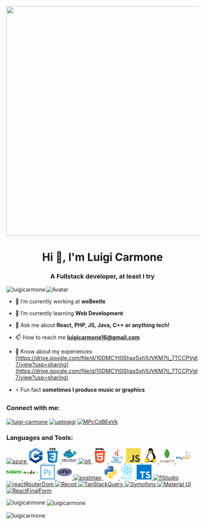 
<img  width="900" height="600" src="https://lh3.googleusercontent.com/fife/AK0iWDx9eVevMlDo6-9PRwazcJexLA2ZMlizzP318YOUpsFbam25_-CcJDzxUWcdKQYIPpztQNK8lyQiOyMpVLbUctkM7h12Tc_bxNTkZcRu9jGCOHz5mbW6uXcoujFGFBDTbqvM-SQFTzIzAXQqGqSEcrmEHtNfB7wUTFS0LH5CksiBKoZtuJfPi4ftJgqOI8Nk_x-7Tx5oqMXSvxiIIpSIL2x-KqG9_Mff4ilmB-VMBo37-YYE0-dTxrVplGtGrwp_cArqX2EB14MZkkiWL_Sv9IgUSEd8a_mfaH4F2b9DtMVlGBKpB9KJJQIuGlgUOsUdg5lXX3ViClYZ-ph1nVJwgIQSc7iIra75C9VX8hNJLb96Nq-WNZPHWKQF6Zb6-q8bpY3r0h3fqeP-_ZYyXWy1gZpqmeWomXjw_bNk6ppNFQZNeVP-FPoCPUKzgYK1Du3GML5AbimMessTuZNqYPjtgF7cqG4j-SLtmqiqL76ipp7XO8bHZ5L8Knuga8Kd-2mSkDkXgGsicihwL5P9fQQ3znOee4p2ppNT_GPT5N8NBcVNGJEH-mVyKonNqGB6fTtgFYXPg8oVmcpxZ-YLG1J4BLOUHNZTIpkTZ9_sumHimZbnhpe9EY4d0wFVuxrrF6TyJ3uKev1DFUD7oG42Q0QWik1n991Kh7z6VvKqORluCeE7CSQGQC7WVl9BcTJimtAhFVATSHEKoWracrKKI3LHheZu1rgxUYqL4lRttYhoboCFiYW7YYCCZSksXfJriFcyKAKxACMQVrlEag3bobnxZhgluvgaPr3OuzEc2AQcpXMNeN3BzhgPQ9dRhTetafSh-kDTNLCQCvHFuRCjJDsGchzMt4yjuHStr1bi1nBI5eLVmTfUEqt1eigAN2rUZ1tuPvxajD7GI53E0j_VA_CKIL2SE72B9LznGUfwZoSnTio3I31iYp1iw6rnZmj4oXbnlbomhHYwaPKVqCumv_kcZW-V3iuKdTo-D2Aa3ej-Q229iixA66ktdV3gGiy19lvDWITIbzXOYABclMzZ4VwrQpI6XrtmaQfb-cqY4iUeKF-AV1cH1eynjRR0O_nYYwOo4CRTf6UfuxvJWvsD2JoGNxR1DSLBxxw5R47_mFVRvKnGpqFDrjNX7VzgBURReSQeZL7K0FXWicLJ-BGTpPDMfgI8pYd_qPeuWR4eVWjVzEiittWgp-XkzWldOHnjLd9l2PtTiK4n5QcOvuXH_fun8pctiCO46WJQ9XQkVV8ymxvcWoo26UhB33k9gJCgv7zIjgngrvkV7KvTqciVN5lmXLbkf0rndCAt2TyGFEQVJ3gp3xGmcM8N3be6mmtP1T7zCNG-_tGPKo7LAJpZUCpgjTjO7mU4fieG4fcKT333dIZ0yoYKnA2dyUP0sFqdjw8bZRsU5S_2zLpfibSk7dw_4hbf_F7LLQYEXkbExpgtJn29NSwhV-OvxN4xaBBX6w0DHHEsbIcGC4N-CJ9c1cuyeRbPv9URl9EtUkk1G_aiCTzirumKacidEJ-1DIvMQxvE03OUqnqvlt77LrmEmcTd5rE=w1920-h963" style="display: block; margin: 0 auto;">

<h1 align="center">Hi 👋, I'm Luigi Carmone</h1>
<h3 align="center">A Fullstack developer, at least I try</h3>

<img align="right" alt="Avatar" width="400" src="https://lh3.googleusercontent.com/fife/AK0iWDziRcjNvK9HFAs_aGBrDm-3EJ5HAO4KzleB5k0iJy9MyQVD_IY1d0EjBbsRC4VAXKce4HtRTAF4rh2xIs9CiK9Ol20Z-RwGCMkLjNz2T-2M26cCF4KdVTwvNhdpJ6udbQXidDZRdFUomQ0m2axR4xkZ_64fVfHqVdzL7HghnXTL_3OpOzr6aFRzokNd_7s_Uem1bFmsYIenBPAgruw2b08VJtE1m9zZ00g3q3qijy1PdLJS0GW4gg7fsSrDV8rqISXfAUdscM2IoT9n6j7Yg9jjRYjWRUZC782nFWt4ITK6Zm9SmpU0mXNVuo_xYoyZoozs_nLbXviuoUK5RZ-cP8xtgv6OsnMjsscrPPXMQCx7LyJ6DZA5i5v6M0t4Mnhi5cEDlBC4M_BAzGJoCa1TcVEzUoIO0SZ_NqW0iIHl7t98u90aKh8KQp1YnCpL3xKx8wzYDPLcXX3PXf8udyL1FnJg9GATGL7yRdg8hnWtKeQx1aeILSQR-p9RShyNS9KP3q5GdWWx1UjsrASnNVS-Xgurgg9-6PETinaTeaXZRMGBYzc1POcj-APncnLk0v0HLxLPVgCzd1fgLbmJaomeiXnNlMgJ8uUErlpdbUioUV-Vhj1TmobUibhYV3KIbjpPA3CJqzPjdXQKL5XgvaSDVCSmY8tx4Fb3VvNv2uNIEVw333O2cBcgUy4HpO41QIqMrklk8Z_pGTBMLZhLmm_xWP2H7szy9QRTZwe7bxaWmC42tavTGUQKZ5TZQTy_o_ZzIk1H54ng87XsruMvMdIrMjZahYYSeIcNfSxV0lgMGnKGC3_NeA5xVRWe4VUswZf6Bm_17fGVdaEPbb0tgaQ8RXPxj96jJIe4CYoxEfntG0PQIRPjo2FenMVoY6YUGa_6ZBU4gJjMHAJdtrH-l3x78BVzuhAYvBbIf5sI5OPRXbzSSL1ytyvGJlBk-fXYsgUHwZWX6fixlmLVnW8xNRbRfWY-wntIDL0IsTXt_hUvkdASzWCC9F4CnCMrpZMrhjXhrd6XaDs3uCUuIu1Ny2qPHUtevTaT0Z7Z3iM7D6kQ9B2hJRaO-c9Fo5_mCPBGw7t_Xz7AvJlY4RcSzrjCeHEcCcYuvxIiOPnu10RsswCaQFY8irvwwbAmhGkQ6Y9hYlnhyT-X2aYI0r7GjebzM-cjbzOYokTWjRbQm3Ety76EekEMRunfopFz_P_RB54L4z3qjZq47TT8Ag5YnclFoceG0Zi58cKrBNQwXsYYp4cO9X6oUSG2DJX4JCs65Eaxy4riHm-nrPuthkcegI4BnX9qhTqG-4nA-ab7tYADZjtfMGtVW1nDRwGofjt2nEqhNRXd8IcRh4tTeJXzNC0f9GKBBbypPe4dvaSHwzfhN0QtiDVJYzQRZi6MSGddvby_5wTUbgatiMoWXpyZG3c9CzRwIGHxM491TymCI7vkpQj-9ksBzDu-_GNhyIeGTJb9eZiqBrDUp2SRZyoPpPdeV7WmvjDnMBGHVzPwOdbDE8lYmV1_ki6HneplDo_VPVCZ1E7xEUGEOnUQhF5dxVIKjdf9OOs=w1920-h963">

<p align="left"> <img src="https://komarev.com/ghpvc/?username=luigicarmone&label=Profile%20views&color=0e37b4&style=flat" alt="luigicarmone" /> </p>

- 🔭 I’m currently working at **weBeetle**

- 🌱 I’m currently learning **Web Development**

- 💬 Ask me about **React, PHP, JS, Java, C++ or anything tech!**

- 📫 How to reach me **luigicarmone16@gmail.com**

- 📄 Know about my experiences [https://drive.google.com/file/d/10DMCYt0ShaxSxh1UVKM7ti_7TCCPVgt7/view?usp=sharing](https://drive.google.com/file/d/10DMCYt0ShaxSxh1UVKM7ti_7TCCPVgt7/view?usp=sharing)

- ⚡ Fun fact **sometimes I produce music or graphics**

<h3 align="left">Connect with me:</h3>
<p align="left">
<a href="https://linkedin.com/in/luigi-carmone" target="blank"><img align="center" src="https://raw.githubusercontent.com/rahuldkjain/github-profile-readme-generator/master/src/images/icons/Social/linked-in-alt.svg" alt="luigi-carmone" height="30" width="40" /></a>
<a href="https://instagram.com/uptogigi" target="blank"><img align="center" src="https://raw.githubusercontent.com/rahuldkjain/github-profile-readme-generator/master/src/images/icons/Social/instagram.svg" alt="uptogigi" height="30" width="40" /></a>
<a href="https://discord.gg/MPcCdBEeVk" target="blank"><img align="center" src="https://raw.githubusercontent.com/rahuldkjain/github-profile-readme-generator/master/src/images/icons/Social/discord.svg" alt="MPcCdBEeVk" height="30" width="40" /></a>
</p>

<h3 align="left">Languages and Tools:</h3>
<p align="left"> <a href="https://azure.microsoft.com/en-in/" target="_blank" rel="noreferrer"> <img src="https://www.vectorlogo.zone/logos/microsoft_azure/microsoft_azure-icon.svg" alt="azure" width="auto" height="40"/> </a> <a href="https://www.w3schools.com/cpp/" target="_blank" rel="noreferrer"> <img src="https://raw.githubusercontent.com/devicons/devicon/master/icons/cplusplus/cplusplus-original.svg" alt="cplusplus" width="40" height="40"/> </a> <a href="https://www.w3schools.com/css/" target="_blank" rel="noreferrer"> <img src="https://raw.githubusercontent.com/devicons/devicon/master/icons/css3/css3-original-wordmark.svg" alt="css3" width="40" height="40"/> </a> <a href="https://www.docker.com/" target="_blank" rel="noreferrer"> <img src="https://raw.githubusercontent.com/devicons/devicon/master/icons/docker/docker-original-wordmark.svg" alt="docker" width="40" height="40"/> </a> <a href="https://git-scm.com/" target="_blank" rel="noreferrer"> <img src="https://www.vectorlogo.zone/logos/git-scm/git-scm-icon.svg" alt="git" width="40" height="40"/> </a> <a href="https://www.w3.org/html/" target="_blank" rel="noreferrer"> <img src="https://raw.githubusercontent.com/devicons/devicon/master/icons/html5/html5-original-wordmark.svg" alt="html5" width="40" height="40"/> </a> <a href="https://www.java.com" target="_blank" rel="noreferrer"> <img src="https://raw.githubusercontent.com/devicons/devicon/master/icons/java/java-original.svg" alt="java" width="40" height="40"/> </a> <a href="https://developer.mozilla.org/en-US/docs/Web/JavaScript" target="_blank" rel="noreferrer"> <img src="https://raw.githubusercontent.com/devicons/devicon/master/icons/javascript/javascript-original.svg" alt="javascript" width="40" height="40"/> </a> <a href="https://www.linux.org/" target="_blank" rel="noreferrer"> <img src="https://raw.githubusercontent.com/devicons/devicon/master/icons/linux/linux-original.svg" alt="linux" width="40" height="40"/> </a> <a href="https://www.mongodb.com/" target="_blank" rel="noreferrer"> <img src="https://raw.githubusercontent.com/devicons/devicon/master/icons/mongodb/mongodb-original-wordmark.svg" alt="mongodb" width="40" height="40"/> </a> <a href="https://www.mysql.com/" target="_blank" rel="noreferrer"> <img src="https://raw.githubusercontent.com/devicons/devicon/master/icons/mysql/mysql-original-wordmark.svg" alt="mysql" width="40" height="40"/> </a> <a href="https://www.nginx.com" target="_blank" rel="noreferrer"> <img src="https://raw.githubusercontent.com/devicons/devicon/master/icons/nginx/nginx-original.svg" alt="nginx" width="40" height="40"/> </a> <a href="https://nodejs.org" target="_blank" rel="noreferrer"> <img src="https://raw.githubusercontent.com/devicons/devicon/master/icons/nodejs/nodejs-original-wordmark.svg" alt="nodejs" width="40" height="40"/> </a> <a href="https://www.photoshop.com/en" target="_blank" rel="noreferrer"> <img src="https://raw.githubusercontent.com/devicons/devicon/master/icons/photoshop/photoshop-line.svg" alt="photoshop" width="40" height="40"/> </a> <a href="https://www.php.net" target="_blank" rel="noreferrer"> <img src="https://raw.githubusercontent.com/devicons/devicon/master/icons/php/php-original.svg" alt="php" width="40" height="40"/> </a> <a href="https://postman.com" target="_blank" rel="noreferrer"> <img src="https://www.vectorlogo.zone/logos/getpostman/getpostman-icon.svg" alt="postman" width="40" height="40"/> </a> <a href="https://www.python.org" target="_blank" rel="noreferrer"> <img src="https://raw.githubusercontent.com/devicons/devicon/master/icons/python/python-original.svg" alt="python" width="40" height="40"/> </a> <a href="https://reactjs.org/" target="_blank" rel="noreferrer"> <img src="https://raw.githubusercontent.com/devicons/devicon/master/icons/react/react-original-wordmark.svg" alt="react" width="40" height="40"/> </a> <a href="https://www.typescriptlang.org/" target="_blank" rel="noreferrer"> <img src="https://raw.githubusercontent.com/devicons/devicon/master/icons/typescript/typescript-original.svg" alt="typescript" width="40" height="40"/>  </a> <a href="https://www.image-line.com/fl-studio-learning/" target="_blank" rel="noreferrer"> <img src="https://upload.wikimedia.org/wikipedia/pt/7/7e/Fl_studio_logo.png" alt="flStudio" width="40" height="40"/> </a>
<a href="https://reactrouter.com/en/main" target="_blank" rel="noreferrer"> <img src="https://reactrouter.com/_brand/react-router-stacked-color.png" alt="reactRouterDom" width="auto" height="40"/> </a>
<a href="https://recoiljs.org/" target="_blank" rel="noreferrer"> <img src="https://seeklogo.com/images/R/recoil-logo-6D0128B9E2-seeklogo.com.png" alt="Recoil" width="auto" height="40"/> </a>
<a href="https://tanstack.com/query/latest//" target="_blank" rel="noreferrer"> <img src="https://seeklogo.com/images/R/react-query-logo-1340EA4CE9-seeklogo.com.png" alt="TanStackQuery" width="auto" height="40"/> </a>
<a href="https://symfony.com/" target="_blank" rel="noreferrer"> <img src="https://symfony.com/logos/symfony_black_02.png" alt="Symofony"width="auto" height="40"/> </a>
<a href="https://mui.com/" target="_blank" rel="noreferrer"> <img src="https://mui.com/static/logo.png" alt="Material UI" width="auto" height="40"/> </a>
<a href="https://final-form.org/react" target="_blank" rel="noreferrer"> <img src="https://raw.githubusercontent.com/final-form/react-final-form/HEAD/banner.png" alt="ReactFinalForm" width="auto" height="40"/> </a> </p>
<p><img align="left" src="https://github-readme-stats.vercel.app/api/top-langs?username=luigicarmone&show_icons=true&locale=en&layout=compact" alt="luigicarmone" /></p>

<p>&nbsp;<img align="center" src="https://github-readme-stats.vercel.app/api?username=luigicarmone&show_icons=true&locale=en" alt="luigicarmone" /></p>

<p><img align="center" src="https://github-readme-streak-stats.herokuapp.com/?user=luigicarmone&theme=default" alt="luigicarmone" /></p>
